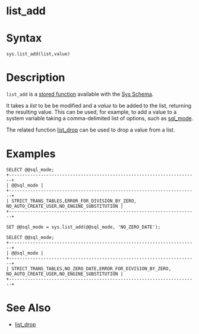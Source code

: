 # list_add

#

# Syntax

```
sys.list_add(list,value)
```

#

# Description

`list_add` is a [stored function](/en/stored-functions/) available with the [Sys Schema](../sys-schema-sys_config-table.md).

It takes a *list* to be be modified and a *value* to be added to the list, returning the resulting value. This can be used, for example, to add a value to a system variable taking a comma-delimited list of options, such as [sql_mode](../../../../../../../server-management/variables-and-modes/sql-mode.md).

The related function [list_drop](list_drop.md) can be used to drop a value from a list.

#

# Examples

```
SELECT @@sql_mode;
+-----------------------------------------------------------------------+
| @@sql_mode |
+-----------------------------------------------------------------------+
| STRICT_TRANS_TABLES,ERROR_FOR_DIVISION_BY_ZERO,
NO_AUTO_CREATE_USER,NO_ENGINE_SUBSTITUTION |
+-----------------------------------------------------------------------+

SET @@sql_mode = sys.list_add(@@sql_mode, 'NO_ZERO_DATE');

SELECT @@sql_mode;
+-----------------------------------------------------------------------+
| @@sql_mode |
+-----------------------------------------------------------------------+
| STRICT_TRANS_TABLES,NO_ZERO_DATE,ERROR_FOR_DIVISION_BY_ZERO,
NO_AUTO_CREATE_USER,NO_ENGINE_SUBSTITUTION |
+-----------------------------------------------------------------------+
```

#

# See Also

* [list_drop](list_drop.md)